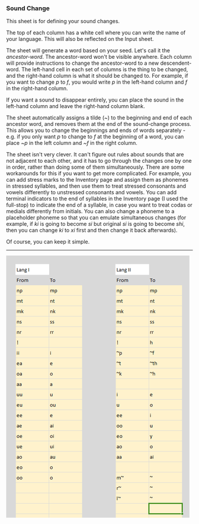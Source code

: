 ### Sound Change

This sheet is for defining your sound changes.

The top of each column has a white cell where you can write the name of your language.  This will also be reflected on the Input sheet.

The sheet will generate a word based on your seed.  Let's call it the _ancestor-word_.  The ancestor-word won't be visible anywhere.  Each column will provide instructions to change the ancestor-word to a new descendent-word.  The left-hand cell in each set of columns is the thing to be changed, and the right-hand column is what it should be changed to.  For example, if you want to change _p_ to _f_, you would write _p_ in the left-hand column and _f_ in the right-hand column.

If you want a sound to disappear entirely, you can place the sound in the left-hand column and leave the right-hand column blank.

The sheet automatically assigns a tilde (\~) to the beginning and end of each ancestor word, and removes them at the end of the sound-change process.  This allows you to change the beginnings and ends of words separately - e.g. if you only want _p_ to change to _f_ at the beginning of a word, you can place _\~p_ in the left column and _\~f_ in the right column.

The sheet isn't very clever.  It can't figure out rules about sounds that are not adjacent to each other, and it has to go through the changes one by one in order, rather than doing some of them simultaneously.  There are some workarounds for this if you want to get more complicated.  For example, you can add stress marks to the Inventory page and assign them as phonemes in stressed syllables, and then use them to treat stressed consonants and vowels differently to unstressed consonants and vowels.  You can add terminal indicators to the end of syllables in the Inventory page (I used the full-stop) to indicate the end of a syllable, in case you want to treat codas or medials differently from initials.  You can also change a phoneme to a placeholder phoneme so that you can emulate simultaneous changes (for example, if _ki_ is going to become _si_ but original _si_ is going to become _shi_, then you can change _ki_ to _xi_ first and then change it back afterwards).

Of course, you can keep it simple.

---

![Sound Changes|70](/content/media/namegen/SoundChange.png)

